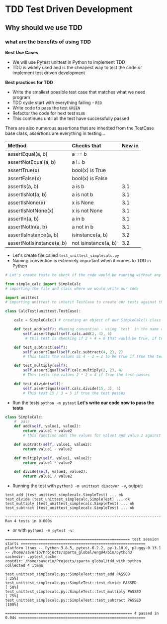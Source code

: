 # TDD Test Driven Development
## Why should we use TDD
### what are the benefits of using TDD

**Best Use Cases** 
- We will use Pytest unittest in Python to implement TDD
- TDD is widely used and is the cheapest way to test the code or implement test driven development 

**Best practices for TDD**
- Write the smallest possible test case that matches what we need program
- TDD cycle start with everything failing - `RED`
- Write code to pass the test `GREEN`
- Refactor the code for next test `BLUE`
- This continues until all the test have successfully passed 

There are also numerous assertions that are inherited from the TestCase base class, assertions are everything in testing...

|Method |	Checks that|	New in |
|:---|:---|:---|
|assertEqual(a, b)        | a == b              ||
|assertNotEqual(a, b)     |	a != b              ||	 
|assertTrue(x)            |	bool(x) is True     ||	 
|assertFalse(x)           |	bool(x) is False    ||	 
|assertIs(a, b)           |	a is b	            |3.1|
|assertIsNot(a, b)        |	a is not b          |3.1|
|assertIsNone(x)          |	x is None           |3.1|
|assertIsNotNone(x)       |	x is not None       |3.1|
|assertIn(a, b)           |	a in b              |3.1|
|assertNotIn(a, b)        |	a not in b	        |3.1|
|assertIsInstance(a, b)   |	isinstance(a, b)    |3.2|
|assertNotIsInstance(a, b)|	not isinstance(a, b)|3.2| 

- Let's create file called `test_unittest_simplecalc.py`
- Naming convention is extremely important when it comes to TDD in Python
```python
# Let's create tests to check if the code would be running without any errors

from simple_calc import SimpleCalc
# importing the file and class where we would write our code

import unittest
# importing unittest to inherit TestCase to create our tests against the code

class CalcTest(unittest.TestCase):

    calc = SimpleCalc() # creating an object of our SimpleCalc() class

    def test_add(self): #Naming convention - using `test` in the name of our function will let python interpret know that this needs to be tested
        self.assertEqual(self.calc.add(2, 4), 6)
         # this test is checking if 2 + 4 = 6 that would be true, if true test will pass

    def test_subtract(self):
        self.assertEqual(self.calc.subtract(4, 2), 2)
        # This tests the values as 4 - 2 = 2 to be True if True the test passes

    def test_multiply(self):
        self.assertEqual(self.calc.multiply(2, 2), 4)
        # This tests the values 2 * 2 = 4 if True the test passes

    def test_divide(self):
        self.assertEqual(self.calc.divide(15, 3), 5)
        # This test 15 / 3 = 5 if true the test passes
```
- Run the tests `python -m pytest`
**Let's write our code now to pass the tests**
```python
class SimpleCalc:
    #  pass
    def add(self, value1, value2):
        return value1 + value2
        # this function adds the values for value1 and value 2 against the test we have in other class

    def subtract(self, value1, value2):
        return value1 - value2

    def multiply(self, value1, value2):
        return value1 * value2

    def divide(self, value1, value2):
        return value1 / value2
```

- Running the test with `python3 -m unittest discover -v`, output:
```
test_add (test_unittest_simplecalc.SimpleTest) ... ok
test_divide (test_unittest_simplecalc.SimpleTest) ... ok
test_multiply (test_unittest_simplecalc.SimpleTest) ... ok
test_subtract (test_unittest_simplecalc.SimpleTest) ... ok

----------------------------------------------------------------------
Ran 4 tests in 0.000s
```
- or with `python3 -m pytest -v`:
```
======================================================== test session starts ========================================================
platform linux -- Python 3.8.5, pytest-6.2.2, py-1.10.0, pluggy-0.13.1 -- /home/saverio/Projects/sparta_global/eng84/bin/python3
cachedir: .pytest_cache
rootdir: /home/saverio/Projects/sparta_global/tdd_with_python
collected 4 items                                                                                                                   

test_unittest_simplecalc.py::SimpleTest::test_add PASSED                                                                      [ 25%]
test_unittest_simplecalc.py::SimpleTest::test_divide PASSED                                                                   [ 50%]
test_unittest_simplecalc.py::SimpleTest::test_multiply PASSED                                                                 [ 75%]
test_unittest_simplecalc.py::SimpleTest::test_subtract PASSED                                                                 [100%]

========================================================= 4 passed in 0.04s =========================================================
```